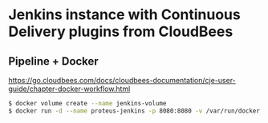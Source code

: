 # Jenkins instance with Continuous Delivery plugins from CloudBees
## Pipeline + Docker

https://go.cloudbees.com/docs/cloudbees-documentation/cje-user-guide/chapter-docker-workflow.html

```Bash
$ docker volume create --name jenkins-volume
$ docker run -d --name proteus-jenkins -p 8080:8080 -v /var/run/docker.sock:/var/run/docker.sock -v jenkins-volume:/var/jenkins_home zojeda/jenkins-ci-pipeline
```